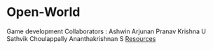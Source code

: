 # Open-World
Game development 
Collaborators : 
    Ashwin Arjunan
    Pranav Krishna U
    Sathvik Choulappally
    Ananthakrishnan S
[Resources](https://www.youtube.com/playlist?list=PL6hUQCYXoCBPUmfs8aMmwWkPFJQat8hEK)

